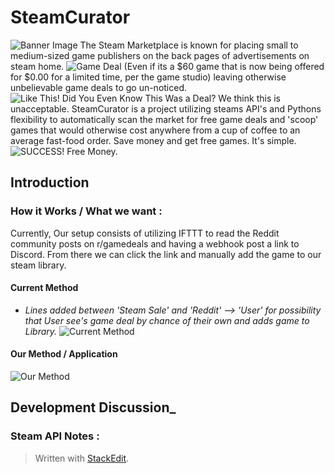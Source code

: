 
# SteamCurator
![Banner Image](https://repository-images.githubusercontent.com/253652775/ead56700-799a-11ea-92e4-1832cc11d272)
The Steam Marketplace is known for placing small to medium-sized game publishers on the back pages of advertisements on steam home. ![Game Deal](https://i.gyazo.com/ee16ef73158ad56e1b153aae9593ddc9.png)
(Even if its a $60 game that is now being offered for $0.00 for a limited time, per the game studio) leaving otherwise unbelievable game deals to go un-noticed. 
![Like This! Did You Even Know This Was a Deal?](https://i.gyazo.com/872e9ec46164162ec5fd15c06d8c841d.png)
We think this is unacceptable. SteamCurator is a project utilizing steams API's and Pythons flexibility to automatically scan the market for free game deals and 'scoop' games that would otherwise cost anywhere from a cup of coffee to an average fast-food order. Save money and get free games. It's simple.
![SUCCESS! Free Money.](https://i.gyazo.com/a6818f3b006a544d3d6f0f308ba86430.png)

## Introduction

### How it Works / What we want :
Currently, Our setup consists of utilizing IFTTT to read the Reddit community posts on r/gamedeals and having a webhook post a link to Discord. From there we can click the link and manually add the game to our steam library. 
#### Current Method
* *Lines added between 'Steam Sale' and 'Reddit' --> 'User' for possibility that User see's game deal by chance of their own and adds game to Library.*
![Current Method](https://i.gyazo.com/a8ee0a967744a15be8a60f97fa101893.png)
#### Our Method / Application
![Our Method](https://i.gyazo.com/d8da6b4613811e6bbc63956e66cafafa.png)
## Development Discussion_

### Steam API Notes :

> Written with [StackEdit](https://stackedit.io/).
<!--stackedit_data:
eyJoaXN0b3J5IjpbLTM1NjU3OTcwNCwtMTI0MjQwNDQxXX0=
-->